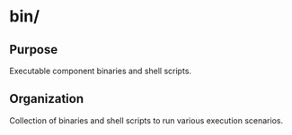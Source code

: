 # bin/

## Purpose

Executable component binaries and shell scripts. 

## Organization

Collection of binaries and shell scripts to run various execution scenarios. 

